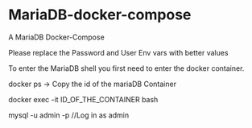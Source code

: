 # MariaDB-docker-compose
A MariaDB Docker-Compose

Please replace the Password and User Env vars with better values

To enter the MariaDB shell you first need to enter the docker container.

docker ps
-> Copy the id of the mariaDB Container

docker exec -it ID_OF_THE_CONTAINER bash

mysql -u admin -p //Log in as admin
